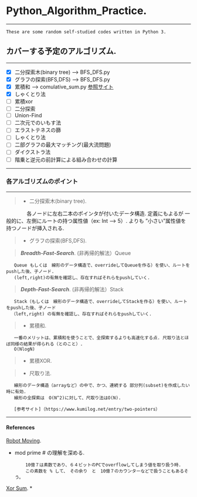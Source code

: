 # Python_Algorithm_Practice. 
----------------------------

    These are some random self-studied codes written in Python 3.

## カバーする予定のアルゴリズム. 
-----------------------------

- [x] 二分探索木(binary tree)   -->   BFS_DFS.py
- [x] グラフの探索(BFS,DFS)      -->   BFS_DFS.py
- [x] 累積和                    -->  comulative_sum.py                             [参照サイト](https://paiza.hatenablog.com/entry/2015/01/21/【累積和、しゃくとり法】初級者でも解るアルゴ "参照サイト") 
- [x] しゃくとり法  
- [ ] 累積xor
- [ ] 二分探索
- [ ] Union-Find
- [ ] 二次元でのいもす法
- [ ] エラストテネスの篩
- [ ] しゃくとり法
- [ ] 二部グラフの最大マッチング(最大流問題)
- [ ] ダイクストラ法
- [ ] 階乗と逆元の前計算による組み合わせの計算
*****
### 各アルゴリズムのポイント

-------------------------

>  * 二分探索木(binary tree). 

　　　　各ノードに左右二本のポインタが付いたデータ構造. 
       定義にもよるが 一般的に、左側にルートの持つ属性値（ex: Int --> 5）. 
       よりも ”小さい”属性値を持つノードが挿入される. 


>  * グラフの探索(BFS,DFS). 
  
>  ***Breadth-Fast-Search***. 
     (非再帰的解法）Queue
     
       Queue もしくは　線形のデータ構造で、overrideしてQueueを作る）を使い、ルートをpushした後、子ノード.   
       (left,right)の有無を確認し、存在すればそれらをpushしていく. 


>   ***Depth-Fast-Search***. 
     (非再帰的解法）Stack 

       Stack（もしくは　線形のデータ構造で、overrideしてStackを作る）を使い、ルートをpushした後、子ノード
      （left,right) の有無を確認し、存在すればそれらをpushしていく.     



    
>   * 累積和.  

       一番のメリットは、累積和を使うことで、全探索するよりも高速化する点. 尺取り法とほぼ同様の結果が得られる（とのこと）. 
       O(NlogN) 
       
       
>  * 累積XOR. 


>  * 尺取り法. 

       線形のデータ構造（arrayなど）の中で、かつ、連続する 部分列(subset)を作成したい時に有効. 
       線形の全探索は　O(N^2)に対して、尺取り法はO(N).  
       
       [参考サイト]（https://www.kumilog.net/entry/two-pointers）

       




----------------------------
 


#### References

[Robot Moving](https://www.codechef.com/DEC11/problems/MOVES/ ). 
* mod prime # の理解を深める.

          10億７は素数であり、６４ビットのPCでoverflowしてしまう値を取り扱う時. 
          この素数を % して、　その余り　と　10億７のカウンターなどで扱うこともあるそう。

[Xor Sum](https://beta.atcoder.jp/contests/abc050/tasks/arc066_b ). 
* 
